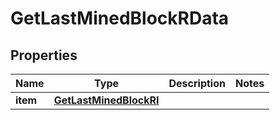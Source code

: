 

# GetLastMinedBlockRData


## Properties

Name | Type | Description | Notes
------------ | ------------- | ------------- | -------------
**item** | [**GetLastMinedBlockRI**](GetLastMinedBlockRI.md) |  | 



